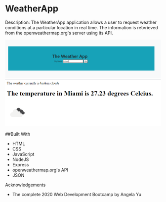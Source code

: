 # WeatherApp
Description:
The WeatherApp application allows a user to request weather conditions at a particular location in real time. The information is retvrieved from the openweathermap.org's server using its API.  

![Image](https://github.com/nnasirova/WeatherApp/blob/master/mainscreenshot.PNG)
![Image](https://github.com/nnasirova/WeatherApp/blob/master/responsescreenshot.PNG)

##Built With
- HTML
- CSS
- JavaScript
- NodeJS
- Express
- openweathermap.org's API
- JSON

Acknowledgements
- The complete 2020 Web Development Bootcamp by Angela Yu
